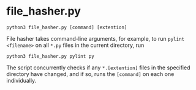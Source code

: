 # file_hasher.py

`python3 file_hasher.py [command] [extention]`

File hasher takes command-line arguments, for example, to run `pylint <filename>` on all `*.py` files in the current directory, run

`python3 file_hasher.py pylint py`

The script concurrently checks if any `*.[extention]` files in the specified directory have changed, and if so, runs the `[command]` on each one individually.
